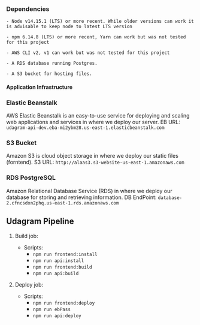 ### Dependencies

```
- Node v14.15.1 (LTS) or more recent. While older versions can work it is advisable to keep node to latest LTS version

- npm 6.14.8 (LTS) or more recent, Yarn can work but was not tested for this project

- AWS CLI v2, v1 can work but was not tested for this project

- A RDS database running Postgres.

- A S3 bucket for hosting files.

```

#### Application Infrastructure

### Elastic Beanstalk
AWS Elastic Beanstalk is an easy-to-use service for deploying and scaling web applications and services in where we deploy our server.
EB URL: ```udagram-api-dev.eba-mi2ybm28.us-east-1.elasticbeanstalk.com```

### S3 Bucket
Amazon S3 is cloud object storage in where we deploy our static files (forntend).
S3 URL: ```http://alaas3.s3-website-us-east-1.amazonaws.com ```

### RDS PostgreSQL
Amazon Relational Database Service (RDS) in where we deploy our database for storing and retrieving information.
DB EndPoint: ```database-2.cfncsdxn2phq.us-east-1.rds.amazonaws.com```


## Udagram Pipeline

1. Build job:
   - Scripts:
       - ```npm run frontend:install```
       - ```npm run api:install```
       - ```npm run frontend:build```
       - ```npm run api:build```
   
2. Deploy job:
   - Scripts:
       - ```npm run frontend:deploy```
       - ```npm run ebPass```
       - ```npm run api:deploy```
       
   